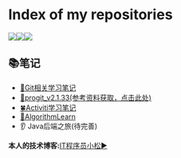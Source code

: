 # Index of my repositories

![](https://img.shields.io/badge/download-1.33-green)[![](https://img.shields.io/badge/organization-CSTA-brightgreen)](https://github.com/sanyuankexie)[![](https://img.shields.io/badge/csdn-Kilig__1-red?style=social&logo=appveyor)](https://blog.csdn.net/weixin_42792088)

## :books:笔记

- [:deciduous_tree:Git相关学习笔记](https://github.com/1291945816/summary/tree/master/github) 
- [:ear_of_rice:progit_v2.1.33(参考资料获取，点击此处)](http://123.56.2.196/index.php/s/neQerJWMeFxfWii)
- [:four_leaf_clover:Activiti学习笔记](https://github.com/1291945816/summary/tree/master/Activiti)
- [:green_book:AlgorithmLearn](https://github.com/1291945816/LanQiaoCup)
- :ear: Java后端之旅(待完善)

**本人的技术博客:**[IT程序员小松:arrow_forward:](https://blog.csdn.net/weixin_42792088)








